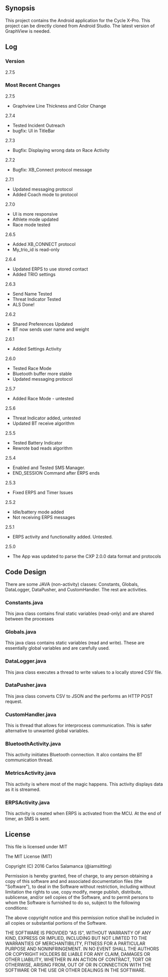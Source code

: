 ## Synopsis

This project contains the Android application for the Cycle X-Pro. This project can be directly cloned from Android Studio. The latest version of GraphView is needed.

## Log

### Version

2.7.5

### Most Recent Changes

2.7.5
- Graphview Line Thickness and Color Change

2.7.4
- Tested Incident Outreach
- bugfix: UI in TitleBar

2.7.3
- Bugfix: Displaying wrong data on Race Activity

2.7.2
- Bugfix: XB_Connect protocol message

2.7.1
- Updated messaging protocol
- Added Coach mode to protocol

2.7.0
- UI is more responsive
- Athlete mode updated
- Race mode tested

2.6.5
- Added XB_CONNECT protocol
- My_trio_id is read-only

2.6.4
- Updated ERPS to use stored contact
- Added TRIO settings

2.6.3
- Send Name Tested
- Threat Indicator Tested
- ALS Done!

2.6.2
- Shared Preferences Updated
- BT now sends user name and weight

2.6.1
- Added Settings Activity

2.6.0
- Tested Race Mode
- Bluetooth buffer more stable
- Updated messaging protocol

2.5.7
- Added Race Mode - untested

2.5.6
- Threat Indicator added, untested
- Updated BT receive algorithm

2.5.5
- Tested Battery Indicator
- Rewrote bad reads algorithm

2.5.4
- Enabled and Tested SMS Manager.
- END_SESSION Command after ERPS ends

2.5.3
- Fixed ERPS and Timer Issues

2.5.2
- Idle/battery mode added
- Not receiving ERPS messages

2.5.1
- ERPS activity and functionality added. Untested.

2.5.0
- The App was updated to parse the CXP 2.0.0 data format and protocols

## Code Design

There are some JAVA (non-activity) classes: Constants, Globals, DataLogger, DataPusher, and CustomHandler. The rest are activities.

### Constants.java 

This java class contains final static variables (read-only) and are shared between the processes

### Globals.java

This java class contains static variables (read and write). These are essentially global variables and are carefully used.

### DataLogger.java

This java class executes a thread to write values to a locally stored CSV file.

### DataPusher.java

This java class converts CSV to JSON and the performs an HTTP POST request.

### CustomHandler.java

This is thread that allows for interprocess communication. This is safer alternative to unwanted global variables.

### BluetoothActivity.java

This activity iniitiates Bluetooth connection. It alco contains the BT communication thread.

### MetricsActivity.java

This activity is where most of the magic happens. This activity displays data as it is streamed.

### ERPSActivity.java

This activity is created when ERPS is activated from the MCU. At the end of timer, an SMS is sent.

## License

This file is licensed under MIT
 
The MIT License (MIT)
 
Copyright (C) 2016 Carlos Salamanca (@iamsitting)
 
Permission is hereby granted, free of charge, to any person obtaining a copy of this software and
and associated documentation files (the "Software"), to deal in the Software without restriction,
including without limitation the rights to use, copy modify, merge publish, distribute, sublicense,
and/or sell copies of the Software, and to permit persons to whom the Software is furnished to do
so, subject to the following conditions:

The above copyright notice and this permission notice shall be included in all copies or
substantial portions of the Software.
 
THE SOFTWARE IS PROVIDED "AS IS", WITHOUT WARRANTY OF ANY KIND, EXPRESS OR IMPLIED,
INCLUDING BUT NOT LIMITED TO THE WARRANTIES OF MERCHANTIBILITY, FITNESS FOR A
PARTICULAR PURPOSE AND NONINFRINGEMENT. IN NO EVENT SHALL THE AUTHORS OR
COPYRIGHT HOLDERS BE LIABLE FOR ANY CLAIM, DAMAGES OR OTHER LIABILITY, WHETHER IN
AN ACTION OF CONTRACT, TORT OR OTHERWISE, ARISING FROM, OUT OF OR IN CONNECTION
WITH THE SOFTWARE OR THE USE OR OTHER DEALINGS IN THE SOFTWARE.
